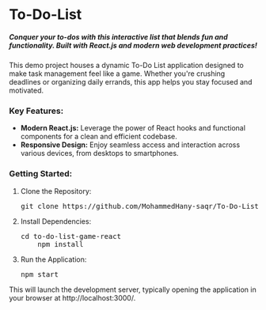 <h1>To-Do-List</h1>
<h5>Conquer your to-dos with this interactive list that blends fun and functionality. Built with React.js and modern web development practices!</h5>
<p>This demo project houses a dynamic To-Do List application designed to make task management feel like a game. Whether you're crushing deadlines or organizing daily errands, this app helps you stay focused and motivated.</p>
<h3>Key Features:</h3>
<ul>
  <li><b>Modern React.js:</b> Leverage the power of React hooks and functional components for a clean and efficient codebase.</li>
  <li><b>Responsive Design:</b> Enjoy seamless access and interaction across various devices, from desktops to smartphones.</li>
</ul>
<h3>Getting Started:</h3>
<ol>
  <li>Clone the Repository:</li>
  <pre>git clone https://github.com/MohammedHany-saqr/To-Do-List.git</pre>
    <li>Install Dependencies:</li>
    <pre>cd to-do-list-game-react
    npm install</pre>
    <li>Run the Application:</li>
    <pre>npm start</pre>
</ol>
<p>This will launch the development server, typically opening the application in your browser at http://localhost:3000/.</p>

